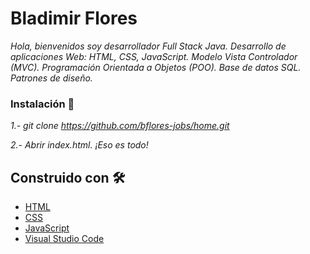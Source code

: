 # Bladimir Flores

_Hola, bienvenidos soy desarrollador Full Stack Java._
_Desarrollo de aplicaciones Web: HTML, CSS, JavaScript._
_Modelo Vista Controlador (MVC)._
_Programación Orientada a Objetos (POO)._
_Base de datos SQL._
_Patrones de diseño._

### Instalación 🔧

_1.- git clone https://github.com/bflores-jobs/home.git_

_2.- Abrir index.html. ¡Eso es todo!_


## Construido con 🛠️

* [HTML](https://developer.mozilla.org/en-US/docs/Web/HTML)
* [CSS](https://developer.mozilla.org/en-US/docs/Web/CSS)
* [JavaScript](https://developer.mozilla.org/es/docs/Web/JavaScript)
* [Visual Studio Code](https://code.visualstudio.com/)
